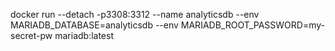 docker run --detach -p3308:3312 --name analyticsdb --env MARIADB_DATABASE=analyticsdb --env MARIADB_ROOT_PASSWORD=my-secret-pw  mariadb:latest
